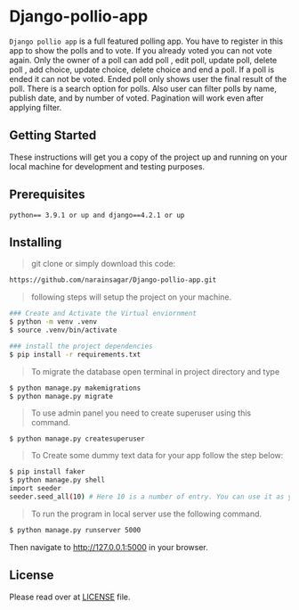 # Django-pollio-app

`Django pollio app` is a full featured polling app. You have to register in this app to show the polls and to vote. If you already voted you can not vote again. Only the owner of a poll can add poll , edit poll, update poll, delete poll , add choice, update choice, delete choice and end a poll. If a poll is ended it can not be voted. Ended poll only shows user the final result of the poll. There is a search option for polls. Also user can filter polls by name, publish date, and by number of voted. Pagination will work even after applying filter.

## Getting Started

These instructions will get you a copy of the project up and running on your local machine for development and testing purposes.

## Prerequisites

<code>python== 3.9.1 or up and django==4.2.1 or up</code>

## Installing

> git clone or simply download this code:

```bash
https://github.com/narainsagar/Django-pollio-app.git
```

> following steps will setup the project on your machine.

```bash
### Create and Activate the Virtual enviornment
$ python -m venv .venv
$ source .venv/bin/activate

### install the project dependencies
$ pip install -r requirements.txt
```

> To migrate the database open terminal in project directory and type
```bash
$ python manage.py makemigrations
$ python manage.py migrate
```

> To use admin panel you need to create superuser using this command.

`$ python manage.py createsuperuser`

> To Create some dummy text data for your app follow the step below:

```bash
$ pip install faker
$ python manage.py shell
import seeder
seeder.seed_all(10) # Here 10 is a number of entry. You can use it as your own
```

> To run the program in local server use the following command.
```bash
$ python manage.py runserver 5000
```

Then navigate to http://127.0.0.1:5000 in your browser.

## License

Please read over at [LICENSE](./LICENSE) file.